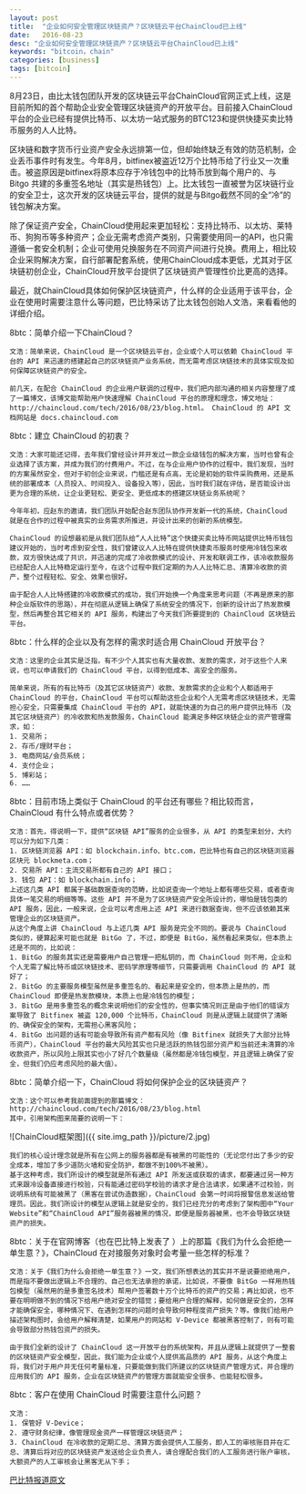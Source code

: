 ```yaml
---
layout: post
title:  "企业如何安全管理区块链资产？区块链云平台ChainCloud已上线"
date:   2016-08-23
desc: "企业如何安全管理区块链资产？区块链云平台ChainCloud已上线"
keywords: "bitcoin，chain"
categories: [business]
tags: [bitcoin]
---
```




8月23日，由比太钱包团队开发的区块链云平台ChainCloud官网正式上线，这是目前所知的首个帮助企业安全管理区块链资产的开放平台。目前接入ChainCloud平台的企业已经有提供比特币、以太坊一站式服务的BTC123和提供快捷买卖比特币服务的人人比特。


区块链和数字货币行业资产安全永远排第一位，但却始终缺乏有效的防范机制，企业丢币事件时有发生。今年8月，bitfinex被盗近12万个比特币给了行业又一次重击。被盗原因是bitfinex将原本应存于冷钱包中的比特币放到每个用户的、与 Bitgo 共建的多重签名地址（其实是热钱包）上。比太钱包一直被誉为区块链行业的安全卫士，这次开发的区块链云平台，提供的就是与Bitgo截然不同的全“冷”的钱包解决方案。

除了保证资产安全，ChainCloud使用起来更加轻松：支持比特币、以太坊、莱特币、狗狗币等多种资产；企业无需考虑资产类别，只需要使用同一的API，也只需遵循一套安全机制；企业可使用兑换服务在不同资产间进行兑换。费用上，相比较企业采购解决方案，自行部署配套系统，使用ChainCloud成本更低，尤其对于区块链初创企业，ChainCloud开放平台提供了区块链资产管理性价比更高的选择。

最近，就ChainCloud具体如何保护区块链资产，什么样的企业适用于该平台，企业在使用时需要注意什么等问题，巴比特采访了比太钱包创始人文浩，来看看他的详细介绍。

8btc：简单介绍一下ChainCloud？

    文浩：简单来说，ChainCloud 是一个区块链云平台，企业或个人可以依赖 ChainCloud 平台的 API 来迅速的搭建起自己的区块链资产业务系统，而无需考虑区块链技术的具体实现及如何保障区块链资产的安全。

    前几天，在配合 ChainCloud 的企业用户联调的过程中，我们把内部沟通的相关内容整理了成了一篇博文，该博文能帮助用户快速理解 ChainCloud 平台的原理和理念，博文地址：http://chaincloud.com/tech/2016/08/23/blog.html。 ChainCloud 的 API 文档网站是 docs.chaincloud.com

8btc：建立 ChainCloud 的初衷？

    文浩：大家可能还记得，去年我们曾经设计并开发过一款企业级钱包的解决方案，当时也曾有企业选择了该方案，并成为我们的付费用户。不过，在与企业用户协作的过程中，我们发现，当时的方案虽然安全，但对于初创企业来说，门槛还是有点高，无论是初始的软件采购费用，还是系统的部署成本（人员投入、时间投入、设备投入等），因此，当时我们就在评估，是否能设计出更为合理的系统，让企业更轻松、更安全、更低成本的搭建区块链业务系统呢？

    今年年初，应赵东的邀请，我们团队开始配合赵东团队协作开发新一代的系统，ChainCloud 就是在合作的过程中被真实的业务需求所推进，并设计出来的创新的系统模型。

    ChainCloud 的设想最初是从我们团队给“人人比特”这个快捷买卖比特币网站提供比特币钱包建议开始的，当时考虑到安全性，我们曾建议人人比特在提供快捷卖币服务时使用冷钱包来收款，双方很快达成了共识，并迅速的完成了冷收款模式的设计、开发和联调工作，该冷收款服务已经配合人人比特稳定运行至今，在这个过程中我们定期的为人人比特汇总、清算冷收款的资产，整个过程轻松、安全、效果也很好。

    由于配合人人比特搭建的冷收款模式的成功，我们开始换一个角度来思考问题（不再是原来的那种企业版软件的思路），并在彻底从逻辑上确保了系统安全的情况下，创新的设计出了热发款模型，然后再整合其它相关的 API 服务，构建出了今天我们所要提到的 ChainCloud 区块链云平台。

8btc：什么样的企业以及有怎样的需求时适合用 ChainCloud 开放平台？

    文浩：这里的企业其实是泛指，有不少个人其实也有大量收款、发款的需求，对于这些个人来说，也可以申请我们的 ChainCloud 平台，以得到低成本、高安全的服务。

    简单来说，所有的有比特币（及其它区块链资产）收款、发款需求的企业和个人都适用于 ChainCloud 的平台，ChainCloud 平台可以帮助这些企业和个人无需考虑区块链技术，无需担心安全，只需要集成 ChainCloud 平台的 API，就能快速的为自己的用户提供比特币（及其它区块链资产）的冷收款和热发款服务，ChainCloud 能满足多种区块链企业的资产管理需求，如：
    1. 交易所；
    2. 存币/理财平台；
    3. 电商网站/会员系统；
    4. 支付企业；
    5. 博彩站；
    6. ……

8btc：目前市场上类似于 ChainCloud 的平台还有哪些？相比较而言，ChainCloud 有什么特点或者优势？

    文浩：首先，得说明一下，提供“区块链 API”服务的企业很多，从 API 的类型来划分，大约可以分为如下几类：
    1. 区块链浏览器 API：如 blockchain.info、btc.com，巴比特也有自己的区块链浏览器区块元 blockmeta.com；
    2. 交易所 API：主流交易所都有自己的 API 接口；
    3. 钱包 API：如 blockchain.info；
    上述这几类 API 都属于基础数据查询的范畴，比如说查询一个地址上都有哪些交易，或者查询具体一笔交易的明细等等。这些 API 并不是为了区块链资产安全所设计的，哪怕是钱包类的 API 服务，因此，一般来说，企业可以考虑用上述 API 来进行数据查询，但不应该依赖其来管理企业的区块链资产。
    从这个角度上讲 ChainCloud 与上述几类 API 服务是完全不同的。要说与 ChainCloud 类似的，硬算起来可能也就是 BitGo 了，不过，即便是 BitGo，虽然看起来类似，但本质上还是不同的，比如说：
    1. BitGo 的服务其实还是需要用户自己管理一把私钥的，而 ChainCloud 则不用，企业和个人无需了解比特币或区块链技术、密码学原理等细节，只需要调用 ChainCloud 的 API 就好了；
    2. BitGo 的主要服务模型虽然是多重签名的、看起来是安全的，但本质上是热的，而 ChainCloud 即便是热发款模块，本质上也是冷钱包的模型；
    3. BitGo 是用多重签名的概念来说明他们的安全性的，但事实情况则正是由于他们的错误方案导致了 Bitfinex 被盗 120,000 个比特币，ChainCloud 则是从逻辑上就提供了清晰的、确保安全的架构，无需担心黑客风险；
    4. BitGo 出问题的话有可能会导致所有资产都有风险（像 Bitfinex 就损失了大部分比特币资产），ChainCloud 平台的最大风险其实也只是活跃的热钱包部分资产和当前还未清算的冷收款资产，所以风险上限其实也小了好几个数量级（虽然都是冷钱包模型，并且逻辑上确保了安全，但我们仍应考虑风险的最大值）。

8btc：简单介绍一下，ChainCloud 将如何保护企业的区块链资产？

    文浩：这个可以参考我前面提到的那篇博文：http://chaincloud.com/tech/2016/08/23/blog.html
    其中，引用架构图来简要的说明一下：

![ChainCloud框架图]({{ site.img_path }}/picture/2.jpg)

    我们的核心设计理念就是所有在公网上的服务器都是有被黑的可能性的（无论您付出了多少的安全成本，增加了多少道防火墙和安全防护，都做不到100%不被黑）。
    基于这种考虑，我们所设计的模型就是所有通过 API 所发送或获取的请求，都要通过另一种方式来跟冷设备直接进行校验，只有能通过密码学校验的请求才是合法请求，如果通不过校验，则说明系统有可能被黑了（黑客在尝试伪造数据），ChainCloud 会第一时间将报警信息发送给管理员。因此，我们所设计的模型从逻辑上就是安全的，我们已经充分的考虑到了架构图中“Your Website”和“ChainCloud API”服务器被黑的情况，即便是服务器被黑，也不会导致区块链资产的损失。

8btc：关于在官网博客（也在巴比特上发表了 ）上的那篇《我们为什么会拒绝一单生意？》，ChainCloud 在对接服务对象时会考量一些怎样的标准？

    文浩：关于《我们为什么会拒绝一单生意？》一文，我们所想表达的其实并不是说要拒绝用户，而是指不要做出逻辑上不合理的、自己也无法承担的承诺，比如说，不要像 BitGo 一样用热钱包模型（虽然用的是多重签名技术）帮用户签署数十万个比特币的资产的交易；再比如说，也不要在明明做不到的情况下给用户绝对安全的错觉；要给用户合理的解释，如何做是安全的，怎样才能确保安全，哪种情况下、在遇到怎样的问题时会导致何种程度资产损失？等。像我们给用户描述架构图时，会给用户解释清楚，如果用户的网站和 V-Device 都被黑客控制了，则有可能会导致部分热钱包资产的损失。

    由于我们全新的设计了 ChainCloud 这一开放平台的系统架构，并且从逻辑上就提供了一整套的区块链资产安全模型，因此，我们能为企业或个人提供高品质的 API 服务，从这个角度上将，我们对于用户并无任何考量标准，只要能做到我们所建议的区块链资产管理方式，并合理的应用我们的 API 服务，企业在区块链资产的管理方面就能安全很多、也能轻松很多。

8btc：客户在使用 ChainCloud 时需要注意什么问题？

    文浩：
    1. 保管好 V-Device；
    2. 遵守财务纪律，像管理现金资产一样管理区块链资产；
    3. ChainCloud 在冷收款的定期汇总、清算方面会提供人工服务，即人工的审核账目并在汇总、清算后将对应的区块链资产发送给企业负责人，请合理配合我们的人工服务进行账户审核，大额资产的人工审核会让黑客无从下手；
    
[巴比特报道原文](http://www.8btc.com/chaincloud-bither) 
